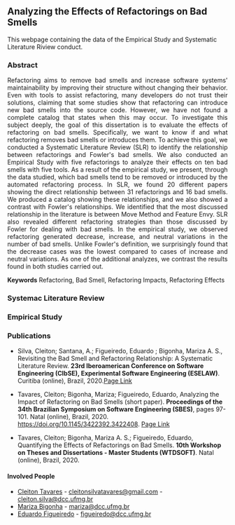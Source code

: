 ## Analyzing the Effects of Refactorings on Bad Smells

This webpage containing the data of the Empirical Study and Systematic Literature Riview conduct.



### Abstract

<p style="text-align: justify;">Refactoring aims to remove bad smells and increase software systems' maintainability by improving their structure without changing their behavior. Even with tools to assist refactoring, many developers do not trust their solutions, claiming that some studies show that refactoring can introduce new bad smells into the source code. However, we have not found a complete catalog that states when this may occur. To investigate this subject deeply, the goal of this dissertation is to evaluate the effects of refactoring on bad smells. Specifically, we want to know if and what refactoring removes bad smells or introduces them. To achieve this goal, we conducted a Systematic Literature Review (SLR) to identify the relationship between refactorings and Fowler's bad smells. We also conducted an Empirical Study with five refactorings to analyze their effects on ten bad smells with five tools. As a result of the empirical study, we present, through the data studied, which bad smells tend to be removed or introduced by the automated refactoring process. In SLR, we found 20 different papers showing the direct relationship between 31 refactorings and 16 bad smells. We produced a catalog showing these relationships, and we also showed a contrast with Fowler's relationships. We identified that the most discussed relationship in the literature is between Move Method and Feature Envy. SLR also revealed different refactoring strategies than those discussed by Fowler for dealing with bad smells. In the empirical study, we observed refactoring generated decrease, increase, and neutral variations in the number of bad smells. Unlike Fowler's definition, we surprisingly found that the decrease cases was the lowest compared to cases of increase and neutral variations. As one of the additional analyzes, we contrast the results found in both studies carried out.</p>

**Keywords** Refactoring, Bad Smell, Refactoring Impacts, Refactoring Effects


### Systemac Literature Review


### Empirical Study


### Publications

- Silva, Cleiton; Santana, A.; Figueiredo, Eduardo ; Bigonha, Mariza A. S., Revisiting the Bad Smell and Refactoring Relationship: A Systematic Literature Review. __23rd Iberoamerican Conference on Software Engineering (CIbSE), Experimental Software Engineering (ESELAW)__. Curitiba (online), Brazil, 2020.[Page Link](https://cleitonsilvat.github.io/eselaw2020/)

- Tavares, Cleiton; Bigonha, Mariza; Figueiredo, Eduardo, Analyzing the Impact of Refactoring on Bad Smells (short paper). __Proceedings of the 34th Brazilian Symposium on Software Engineering (SBES)__, pages 97-101. Natal (online), Brazil, 2020. https://doi.org/10.1145/3422392.3422408. [Page Link](https://cleitonsilvat.github.io/sbes2020/)

- Tavares, Cleiton; Bigonha, Mariza A. S.; Figueiredo, Eduardo, Quantifying the Effects of Refactorings on Bad Smells. __10th Workshop on Theses and Dissertations - Master Students (WTDSOFT)__. Natal (online), Brazil, 2020.


#### Involved People
- [Cleiton Tavares](http://labsoft.dcc.ufmg.br/doku.php?id=people:students:cleiton_silva) - cleitonsilvatavares@gmail.com - cleiton.silva@dcc.ufmg.br
- [Mariza Bigonha](https://homepages.dcc.ufmg.br/~mariza/) - mariza@dcc.ufmg.br
- [Eduardo Figueiredo](https://homepages.dcc.ufmg.br/~figueiredo/) - figueiredo@dcc.ufmg.br
